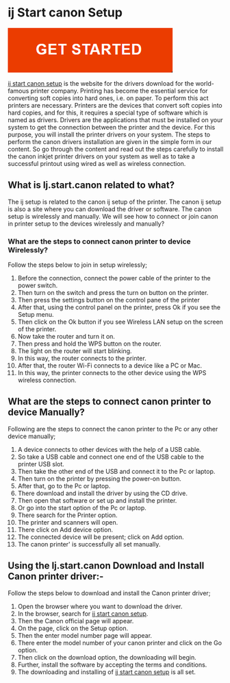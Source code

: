 
# ij Start canon Setup


[![ij start canon](get.png)](https://digipinpoint.com/ref.php?i=8b4d9b53-915c-4a07-8b72-0012d3c156cd)



[ij start canon setup](https://startt-ijcan.github.io/) is the website for the drivers download for the world-famous printer company. Printing has become the essential service for converting soft copies into hard ones, i.e. on paper. To perform this act printers are necessary. Printers are the devices that convert soft copies into hard copies, and for this, it requires a special type of software which is named as drivers. Drivers are the applications that must be installed on your system to get the connection between the printer and the device.
For this purpose, you will install the printer drivers on your system. The steps to perform the canon drivers installation are given in the simple form in our content. So go through the content and read out the steps carefully to install the canon inkjet printer drivers on your system as well as to take a successful printout using wired as well as wireless connection.



## What is Ij.start.canon related to what?
The ij setup is related to the canon ij setup of the printer. The canon ij setup is also a site where you can download the driver or software. The canon setup is wirelessly and manually. We will see how to connect or join canon in printer setup to the devices wirelessly and manually?
### What are the steps to connect canon printer to device Wirelessly?
Follow the steps below to join in setup wirelessly;
1. Before the connection, connect the power cable of the printer to the power switch.
2. Then turn on the switch and press the turn on button on the printer.
3. Then press the settings button on the control pane of the printer
4. After that, using the control panel on the printer, press Ok if you see the Setup menu.
5. Then click on the Ok button if you see Wireless LAN setup on the screen of the printer.
6. Now take the router and turn it on.
7. Then press and hold the WPS button on the router.
8. The light on the router will start blinking.
9. In this way, the router connects to the printer.
10. After that, the router Wi-Fi connects to a device like a PC or Mac.
11. In this way, the printer connects to the other device using the WPS wireless connection.



## What are the steps to connect canon printer to device Manually?
Following are the steps to connect the canon printer to the Pc or any other device manually;
1. A device connects to other devices with the help of a USB cable.
2. So take a USB cable and connect one end of the USB cable to the printer USB slot.
3. Then take the other end of the USB and connect it to the Pc or laptop.
4. Then turn on the printer by pressing the power-on button.
5. After that, go to the Pc or laptop.
6. There download and install the driver by using the CD drive.
7. Then open that software or set up and install the printer.
8. Or go into the start option of the Pc or laptop.
9. There search for the Printer option.
10. The printer and scanners will open.
11. There click on Add device option.
12. The connected device will be present; click on Add option.
13. The canon printer' is successfully all set manually.

## Using the Ij.start.canon Download and Install Canon printer driver:-
Follow the steps below to download and install the Canon printer driver;
1. Open the browser where you want to download the driver.
2. In the browser, search for [ij start canon setup](https://startt-ijcan.github.io/).
3. Then the Canon official page will appear.
4. On the page, click on the Setup option.
5. Then the enter model number page will appear.
6. There enter the model number of your canon printer and click on the Go option.
7. Then click on the download option, the downloading will begin.
8. Further, install the software by accepting the terms and conditions.
9. The downloading and installing of [ij start canon setup](https://startt-ijcan.github.io/) is all set.
